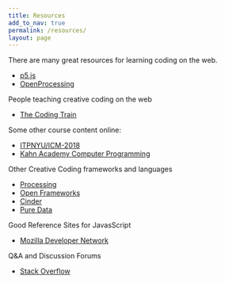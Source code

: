 ```yaml
---
title: Resources
add_to_nav: true
permalink: /resources/
layout: page
---
```


There are many great resources for learning coding on the web.

* [p5.js](https://p5js.org/)
* [OpenProcessing](https://www.openprocessing.org/)

People teaching creative coding on the web

* [The Coding Train](https://thecodingtrain.com/)

Some other course content online:

* [ITPNYU/ICM-2018](https://github.com/ITPNYU/ICM-2018)
* [Kahn Academy Computer Programming](https://www.khanacademy.org/computing/computer-programming)

Other Creative Coding frameworks and languages

* [Processing](https://processing.org/)
* [Open Frameworks](https://openframeworks.cc/)
* [Cinder](https://libcinder.org/)
* [Pure Data](https://puredata.info/)

Good Reference Sites for JavasScript

* [Mozilla Developer Network](https://developer.mozilla.org/bm/docs/Web/JavaScript)

Q&A and Discussion Forums

* [Stack Overflow](https://stackoverflow.com/questions/tagged/p5.js)
